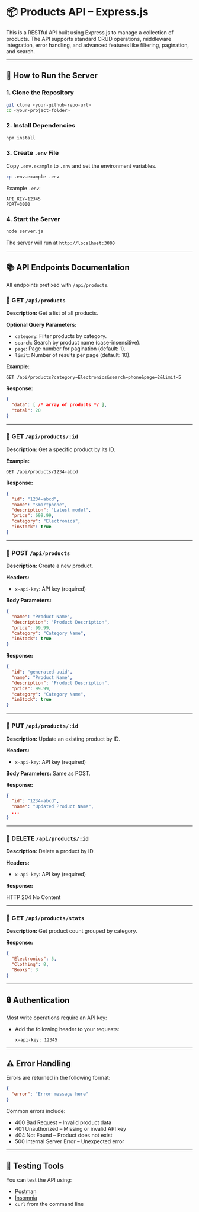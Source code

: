 # 📦 Products API – Express.js

This is a RESTful API built using Express.js to manage a collection of products. The API supports standard CRUD operations, middleware integration, error handling, and advanced features like filtering, pagination, and search.

---

## 🚀 How to Run the Server

### 1. Clone the Repository

```bash
git clone <your-github-repo-url>
cd <your-project-folder>
```

### 2. Install Dependencies

```bash
npm install
```

### 3. Create `.env` File

Copy `.env.example` to `.env` and set the environment variables.

```bash
cp .env.example .env
```

Example `.env`:

```
API_KEY=12345
PORT=3000
```

### 4. Start the Server

```bash
node server.js
```

The server will run at `http://localhost:3000`

---

## 📚 API Endpoints Documentation

All endpoints prefixed with `/api/products`.

### 🔹 GET `/api/products`

**Description:** Get a list of all products.

**Optional Query Parameters:**

* `category`: Filter products by category.
* `search`: Search by product name (case-insensitive).
* `page`: Page number for pagination (default: 1).
* `limit`: Number of results per page (default: 10).

**Example:**

```
GET /api/products?category=Electronics&search=phone&page=2&limit=5
```

**Response:**

```json
{
  "data": [ /* array of products */ ],
  "total": 20
}
```

---

### 🔹 GET `/api/products/:id`

**Description:** Get a specific product by its ID.

**Example:**

```
GET /api/products/1234-abcd
```

**Response:**

```json
{
  "id": "1234-abcd",
  "name": "Smartphone",
  "description": "Latest model",
  "price": 699.99,
  "category": "Electronics",
  "inStock": true
}
```

---

### 🔹 POST `/api/products`

**Description:** Create a new product.

**Headers:**

* `x-api-key`: API key (required)

**Body Parameters:**

```json
{
  "name": "Product Name",
  "description": "Product Description",
  "price": 99.99,
  "category": "Category Name",
  "inStock": true
}
```

**Response:**

```json
{
  "id": "generated-uuid",
  "name": "Product Name",
  "description": "Product Description",
  "price": 99.99,
  "category": "Category Name",
  "inStock": true
}
```

---

### 🔹 PUT `/api/products/:id`

**Description:** Update an existing product by ID.

**Headers:**

* `x-api-key`: API key (required)

**Body Parameters:** Same as POST.

**Response:**

```json
{
  "id": "1234-abcd",
  "name": "Updated Product Name",
  ...
}
```

---

### 🔹 DELETE `/api/products/:id`

**Description:** Delete a product by ID.

**Headers:**

* `x-api-key`: API key (required)

**Response:**

HTTP 204 No Content

---

### 🔹 GET `/api/products/stats`

**Description:** Get product count grouped by category.

**Response:**

```json
{
  "Electronics": 5,
  "Clothing": 8,
  "Books": 3
}
```

---

## 🔒 Authentication

Most write operations require an API key:

* Add the following header to your requests:

  ```
  x-api-key: 12345
  ```

---

## ⚠️ Error Handling

Errors are returned in the following format:

```json
{
  "error": "Error message here"
}
```

Common errors include:

* 400 Bad Request – Invalid product data
* 401 Unauthorized – Missing or invalid API key
* 404 Not Found – Product does not exist
* 500 Internal Server Error – Unexpected error

---

## 🧪 Testing Tools

You can test the API using:

* [Postman](https://www.postman.com/)
* [Insomnia](https://insomnia.rest/)
* `curl` from the command line
